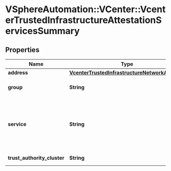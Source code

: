 # VSphereAutomation::VCenter::VcenterTrustedInfrastructureAttestationServicesSummary

## Properties
Name | Type | Description | Notes
------------ | ------------- | ------------- | -------------
**address** | [**VcenterTrustedInfrastructureNetworkAddress**](VcenterTrustedInfrastructureNetworkAddress.md) |  | 
**group** | **String** | The group specifies the Key Provider Service instances that can accept reports issued by this Attestation Service instance. | 
**service** | **String** | The service&#39;s unique identifier. When clients pass a value of this structure as a parameter, the field must be an identifier for the resource type: vcenter.trusted_infrastructure.attestation.Service. When operations return a value of this structure as a result, the field will be an identifier for the resource type: vcenter.trusted_infrastructure.attestation.Service. | 
**trust_authority_cluster** | **String** | The cluster specifies the Trust Authority Cluster this Attestation Service instance belongs to. | 


